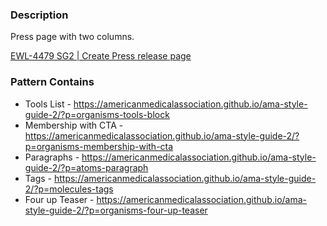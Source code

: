 ### Description
Press page with two columns.

[EWL-4479 SG2 | Create Press release page ](https://issues.ama-assn.org/browse/EWL-4479)

### Pattern Contains

* Tools List - https://americanmedicalassociation.github.io/ama-style-guide-2/?p=organisms-tools-block
* Membership with CTA - https://americanmedicalassociation.github.io/ama-style-guide-2/?p=organisms-membership-with-cta
* Paragraphs - https://americanmedicalassociation.github.io/ama-style-guide-2/?p=atoms-paragraph
* Tags - https://americanmedicalassociation.github.io/ama-style-guide-2/?p=molecules-tags
* Four up Teaser - https://americanmedicalassociation.github.io/ama-style-guide-2/?p=organisms-four-up-teaser